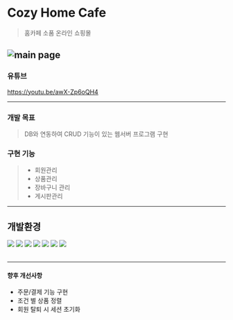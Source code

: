 # Cozy Home Cafe 

>홈카페 소품 온라인 쇼핑몰

![main page](https://user-images.githubusercontent.com/101793298/190581189-9fdf4cab-2317-4a14-adab-fcf0451c53b0.png)
---
### 유튜브
https://youtu.be/awX-Zp6oQH4

---
### 개발 목표

> DB와 연동하여 CRUD 기능이 있는 웹서버 프로그램 구현

### 구현 기능
 >- 회원관리
 >- 상품관리
 >- 장바구니 관리
 >- 게시판관리
 
---
## 개발환경

<div>
<img src="https://img.shields.io/badge/java-007396?style=for-the-badge&logo=java&logoColor=white">
<img src="https://img.shields.io/badge/HTML-E34F26?style=for-the-badge&logo=HTML5&logoColor=white"/>
<img src="https://img.shields.io/badge/CSS3-1572B6?style=for-the-badge&logo=CSS3&logoColor=white">
<img src="https://img.shields.io/badge/JavaScript-F7DF1E?style=for-the-badge&logo=JavaScript&logoColor=white">
<img src="https://img.shields.io/badge/jQuery-0769AD?style=for-the-badge&logo=jQuery&logoColor=white">
<img src="https://img.shields.io/badge/Bootstrap-7952B3?style=for-the-badge&logo=Bootstrap&logoColor=white">
<img src="https://img.shields.io/badge/oracle-F80000?style=for-the-badge&logo=oracle&logoColor=white">
</div>
<br>

---

#### 향후 개선사항
- 주문/결제 기능 구현
- 조건 별 상품 정렬
- 회원 탈퇴 시 세션 초기화
